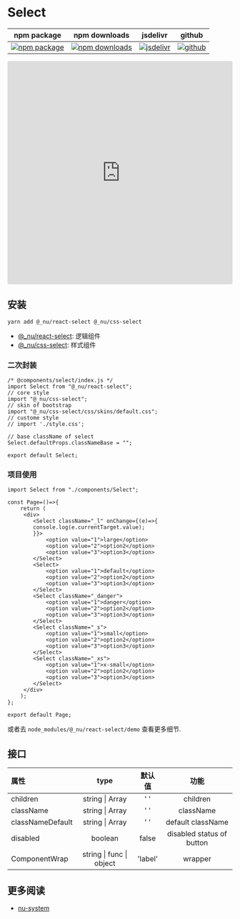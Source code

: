 # Select

| npm package| npm downloads| jsdelivr |  github |
| --------------- | ------------------------------ | ------ | ----------------------- |
| [![npm package][npm-badge]][npm-url] | [![npm downloads][npm-downloads]][npm-url] | [![jsdelivr][jsdelivr-badge]][jsdelivr-url] | [![github][git-badge]][git-url] |

[npm-badge]: https://img.shields.io/npm/v/@_nu/react-select.svg
[npm-url]: https://www.npmjs.org/package/@_nu/react-select
[npm-downloads]: https://img.shields.io/npm/dw/@_nu/react-select
[git-url]: https://github.com/nu-system/react-select
[git-badge]: https://img.shields.io/github/stars/nu-system/react-select.svg?style=social
[jsdelivr-badge]: https://data.jsdelivr.com/v1/package/npm/@_nu/react-select/badge
[jsdelivr-url]: https://www.jsdelivr.com/package/npm/@_nu/react-select

<iframe
     src="https://codesandbox.io/embed/lucid-cherry-yjdru?fontsize=14&hidenavigation=1&theme=dark"
     style="width:100%; height:500px; border:0; border-radius: 4px; overflow:hidden;"
     title="nu-react-select"
     allow="accelerometer; ambient-light-sensor; camera; encrypted-media; geolocation; gyroscope; hid; microphone; midi; payment; usb; vr"
     sandbox="allow-forms allow-modals allow-popups allow-presentation allow-same-origin allow-scripts"
   ></iframe>

## 安装

```
yarn add @_nu/react-select @_nu/css-select
```

- [@\_nu/react-select](https://nu-system.github.io/react/select/): 逻辑组件
- [@\_nu/css-select](https://nu-system.github.io/css/select/): 样式组件

### 二次封装

```JSX
/* @components/select/index.js */
import Select from "@_nu/react-select";
// core style
import "@_nu/css-select";
// skin of bootstrap
import "@_nu/css-select/css/skins/default.css";
// custome style
// import './style.css';

// base className of select
Select.defaultProps.classNameBase = "";

export default Select;
```

### 项目使用

```JSX
import Select from "./components/Select";

const Page=()=>{
    return (
     <div>
        <Select className="_l" onChange={(e)=>{
        console.log(e.currentTarget.value);
        }}>
            <option value="1">large</option>
            <option value="2">option2</option>
            <option value="3">option3</option>
        </Select>
        <Select>
            <option value="1">default</option>
            <option value="2">option2</option>
            <option value="3">option3</option>
        </Select>
        <Select className="_danger">
            <option value="1">danger</option>
            <option value="2">option2</option>
            <option value="3">option3</option>
        </Select>
        <Select className="_s">
            <option value="1">small</option>
            <option value="2">option2</option>
            <option value="3">option3</option>
        </Select>
        <Select className="_xs">
            <option value="1">x-small</option>
            <option value="2">option2</option>
            <option value="3">option3</option>
        </Select>
     </div>
    );
};

export default Page;
```

或者去 `node_modules/@_nu/react-select/demo` 查看更多细节.

## 接口

| 属性             |               type               |  默认值  |           功能            |
| :--------------- | :------------------------------: | :------: | :-----------------------: |
| children         |       string &#124; Array        | '&nbsp;' |         children          |
| className        |       string &#124; Array        | '&nbsp;' |         className         |
| classNameDefault |       string &#124; Array        | '&nbsp;' |     default className     |
| disabled         |             boolean              |  false   | disabled status of button |
| ComponentWrap    | string &#124; func &#124; object | 'label'  |          wrapper          |

## 更多阅读

- [nu-system](https://nu-system.github.io/)

